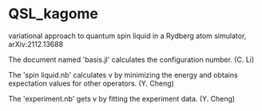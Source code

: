 # QSL_kagome
variational approach to quantum spin liquid in a Rydberg atom simulator, arXiv:2112.13688

The document named 'basis.jl' calculates the configuration number. (C. Li)

The 'spin liquid.nb' calculates v by minimizing the energy and obtains expectation values for other operators. (Y. Cheng)

The 'experiment.nb' gets v by fitting the experiment data. (Y. Cheng)
